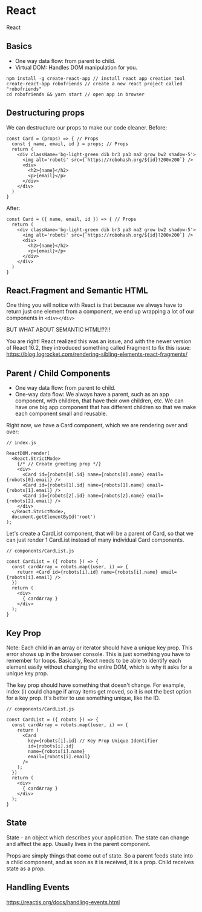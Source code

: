 # React

React

## Basics

- One way data flow: from parent to child.
- Virtual DOM: Handles DOM manipulation for you.
```
npm install -g create-react-app // install react app creation tool
create-react-app robofriends // create a new react project called "robofriends"
cd robofriends && yarn start // open app in browser
```

## Destructuring props
We can destructure our props to make our code cleaner. Before:
```
const Card = (props) => { // Props
  const { name, email, id } = props; // Props
  return (
    <div className='bg-light-green dib br3 pa3 ma2 grow bw2 shadow-5'>
      <img alt='robots' src={`https://robohash.org/${id}?200x200`} />
      <div>
        <h2>{name}</h2>
        <p>{email}</p>
      </div>
    </div>
  )
}
```
After:
```
const Card = ({ name, email, id }) => { // Props
  return (
    <div className='bg-light-green dib br3 pa3 ma2 grow bw2 shadow-5'>
      <img alt='robots' src={`https://robohash.org/${id}?200x200`} />
      <div>
        <h2>{name}</h2>
        <p>{email}</p>
      </div>
    </div>
  )
}
```

## React.Fragment and Semantic HTML
One thing you will notice with React is that because we always have to return just one element from a component, we end up wrapping a lot of our components in ```<div></div>```

BUT WHAT ABOUT SEMANTIC HTML!??!!

You are right! React realized this was an issue, and with the newer version of React 16.2, they introduced something called Fragment to fix this issue: https://blog.logrocket.com/rendering-sibling-elements-react-fragments/

## Parent / Child Components
- One way data flow: from parent to child.
- One-way data flow: We always have a parent, such as an app component, with children, that have their own children, etc. We can have one big app component that has different children so that we make each component small and reusable.

Right now, we have a Card component, which we are rendering over and over:
```
// index.js

ReactDOM.render(
  <React.StrictMode>
    {/* // Create greeting prop */}
    <div>
      <Card id={robots[0].id} name={robots[0].name} email={robots[0].email} />
      <Card id={robots[1].id} name={robots[1].name} email={robots[1].email} />
      <Card id={robots[2].id} name={robots[2].name} email={robots[2].email} />
    </div>
  </React.StrictMode>,
  document.getElementById('root')
);
```
Let's create a CardList component, that will be a parent of Card, so that we can just render 1 CardList instead of many individual Card components.

```
// components/CardList.js

const CardList = ({ robots }) => {
  const cardArray = robots.map((user, i) => {
    return <Card id={robots[i].id} name={robots[i].name} email={robots[i].email} />
  })
  return (
    <div>
      { cardArray }
    </div>
  );
}
```

## Key Prop

Note: Each child in an array or iterator should have a unique key prop. This error shows up in the browser console. This is just something you have to remember for loops. Basically, React needs to be able to identify each element easily without changing the entire DOM, which is why it asks for a unique key prop.

The key prop should have something that doesn't change. For example, index (i) could change if array items get moved, so it is not the best option for a key prop. It's better to use something unique, like the ID.

```
// components/CardList.js

const CardList = ({ robots }) => {
  const cardArray = robots.map((user, i) => {
    return (
      <Card 
        key={robots[i].id} // Key Prop Unique Identifier
        id={robots[i].id} 
        name={robots[i].name} 
        email={robots[i].email}
      />
    );
  })
  return (
    <div>
      { cardArray }
    </div>
  );
}
```

## State

State - an object which describes your application. The state can change and affect the app. Usually lives in the parent component. 

Props are simply things that come out of state. So a parent feeds state into a child component, and as soon as it is received, it is a prop. Child receives state as a prop. 

## Handling Events

https://reactjs.org/docs/handling-events.html



